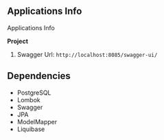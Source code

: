 

## Applications Info

Applications Info

**Project**
1. Swagger Url: `http://localhost:8085/swagger-ui/`


## Dependencies

- PostgreSQL
- Lombok
- Swagger
- JPA
- ModelMapper
- Liquibase
